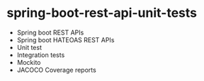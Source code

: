# spring-boot-rest-api-unit-tests

- Spring boot REST APIs
- Spring boot HATEOAS REST APIs
- Unit test
- Integration tests
- Mockito
- JACOCO Coverage reports